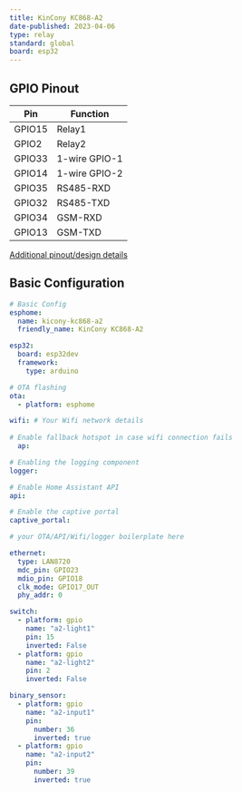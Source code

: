 ```yaml
---
title: KinCony KC868-A2
date-published: 2023-04-06
type: relay
standard: global
board: esp32
---
```



## GPIO Pinout

| Pin    | Function           |
| ------ | ------------------ |
| GPIO15 | Relay1             |
| GPIO2  | Relay2             |
| GPIO33 | 1-wire GPIO-1      |
| GPIO14 | 1-wire GPIO-2      |
| GPIO35 | RS485-RXD          |
| GPIO32 | RS485-TXD          |
| GPIO34 | GSM-RXD            |
| GPIO13 | GSM-TXD            |

[Additional pinout/design details](https://www.kincony.com/forum/forumdisplay.php?fid=43)

## Basic Configuration

```yaml
# Basic Config
esphome:
  name: kicony-kc868-a2
  friendly_name: KinCony KC868-A2

esp32:
  board: esp32dev
  framework:
    type: arduino

# OTA flashing
ota:
  - platform: esphome

wifi: # Your Wifi network details
  
# Enable fallback hotspot in case wifi connection fails  
  ap:

# Enabling the logging component
logger:

# Enable Home Assistant API
api:

# Enable the captive portal
captive_portal:

# your OTA/API/Wifi/logger boilerplate here

ethernet:
  type: LAN8720
  mdc_pin: GPIO23
  mdio_pin: GPIO18
  clk_mode: GPIO17_OUT
  phy_addr: 0

switch:
  - platform: gpio
    name: "a2-light1"
    pin: 15
    inverted: False
  - platform: gpio
    name: "a2-light2"
    pin: 2
    inverted: False

binary_sensor:
  - platform: gpio
    name: "a2-input1"
    pin:
      number: 36
      inverted: true
  - platform: gpio
    name: "a2-input2"
    pin:
      number: 39
      inverted: true
```
